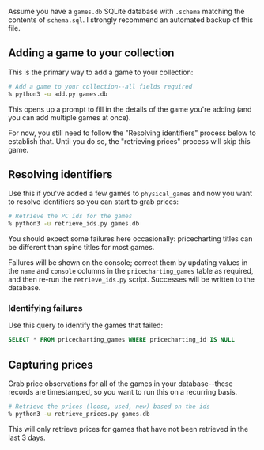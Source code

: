 Assume you have a `games.db` SQLite database with `.schema` matching the contents of `schema.sql`. I strongly recommend an automated backup of this file.

## Adding a game to your collection

This is the primary way to add a game to your collection:

```bash
# Add a game to your collection--all fields required
% python3 -u add.py games.db
```

This opens up a prompt to fill in the details of the game you're adding (and you can add multiple games at once).

For now, you still need to follow the "Resolving identifiers" process below to establish that. Until you do so, the "retrieving prices" process will skip this game.

## Resolving identifiers

Use this if you've added a few games to `physical_games` and now you want to resolve identifiers so you can start to grab prices:

```bash
# Retrieve the PC ids for the games
% python3 -u retrieve_ids.py games.db
```

You should expect some failures here occasionally: pricecharting titles can be different than spine titles for most games.

Failures will be shown on the console; correct them by updating values in the `name` and `console` columns in the `pricecharting_games` table as required, and then re-run the `retrieve_ids.py` script. Successes will be written to the database.

### Identifying failures

Use this query to identify the games that failed:

```sql
SELECT * FROM pricecharting_games WHERE pricecharting_id IS NULL
```

## Capturing prices

Grab price observations for all of the games in your database--these records are timestamped, so you want to run this on a recurring basis.

```bash
# Retrieve the prices (loose, used, new) based on the ids
% python3 -u retrieve_prices.py games.db
```

This will only retrieve prices for games that have not been retrieved in the last 3 days.